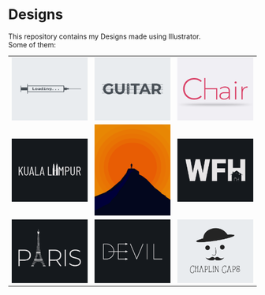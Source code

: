 # Designs
This repository contains my Designs made using Illustrator.<br>
Some of them:<br>
<table>
<tr><td><img src="./2020-11/png/30.11.2020.png"></td><td><img src="./2020-12/png/02.12.2020.png"></td><td><img src="./2020-11/png/17.11.2020.png"></td></tr>
<tr><td><img src="./2020-12/png/29.12.2020.png"></td><td><img src="./2020-11/png/15.11.2020.png"></td><td><img src="./2021-01/png/05.01.2021.png"></td></tr>
<tr><td><img src="./2020-12/png/18.12.2020.png"></td><td><img src="./2020-12/png/10.12.2020.png"></td><td><img src="./2020-11/png/18.11.2020.png"></td></tr>
</table>
